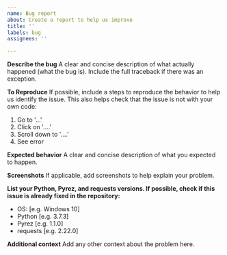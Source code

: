 ```yaml
---
name: Bug report
about: Create a report to help us improve
title: ''
labels: bug
assignees: ''

---
```


**Describe the bug**
A clear and concise description of what actually happened (what the bug is). Include the full traceback if there was an exception.

**To Reproduce**
If possible, include a steps to reproduce the behavior to help us identify the issue. This also helps check that the issue is not with your own code:
1. Go to '...'
2. Click on '....'
3. Scroll down to '....'
4. See error

**Expected behavior**
A clear and concise description of what you expected to happen.

**Screenshots**
If applicable, add screenshots to help explain your problem.

**List your Python, Pyrez, and requests versions. If possible, check if this issue is already fixed in the repository:**

<!-- Run `python -m pyrez -I` and paste this information below. -->
<!-- This command is available in v1.0 or higher. If you are unable to run this command, paste basic info (ie. Python version, library version, and your operating system -->

 - OS: [e.g. Windows 10]
 - Python [e.g. 3.7.3]
 - Pyrez [e.g. 1.1.0]
 - requests [e.g. 2.22.0]
 
**Additional context**
Add any other context about the problem here.
